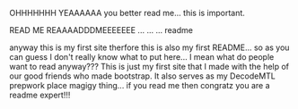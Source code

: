 OHHHHHHH YEAAAAAA
you better read me... this is important.

READ ME REAAAADDDMEEEEEEE 
...
...
...
readme

anyway this is my first site therfore this is also my first README...
so as you can guess I don't really know what to put here... I mean
what do people want to read anyway??? This is just my first site that I 
made with the help of our good friends who made bootstrap. It also serves as
my DecodeMTL prepwork place magigy thing... if you read me then congratz
you are a readme expert!!!